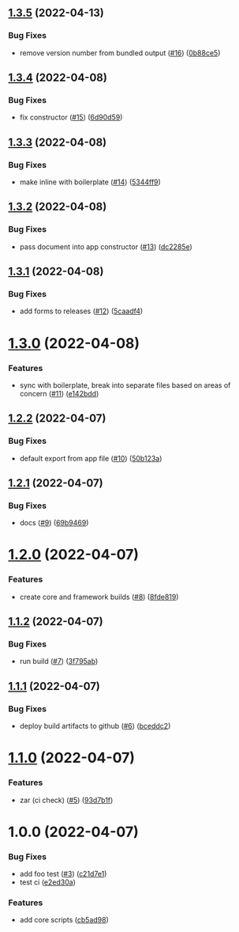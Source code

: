 ## [1.3.5](https://github.com/dylandepass/helix-web-library/compare/v1.3.4...v1.3.5) (2022-04-13)


### Bug Fixes

* remove version number from bundled output ([#16](https://github.com/dylandepass/helix-web-library/issues/16)) ([0b88ce5](https://github.com/dylandepass/helix-web-library/commit/0b88ce5fcd6186ac169ff7568ccc0dddf7935281))

## [1.3.4](https://github.com/dylandepass/helix-web-library/compare/v1.3.3...v1.3.4) (2022-04-08)


### Bug Fixes

* fix constructor ([#15](https://github.com/dylandepass/helix-web-library/issues/15)) ([6d90d59](https://github.com/dylandepass/helix-web-library/commit/6d90d59bb000279244698c23cf2b2a3d6fc28ea7))

## [1.3.3](https://github.com/dylandepass/helix-web-library/compare/v1.3.2...v1.3.3) (2022-04-08)


### Bug Fixes

* make inline with boilerplate ([#14](https://github.com/dylandepass/helix-web-library/issues/14)) ([5344ff9](https://github.com/dylandepass/helix-web-library/commit/5344ff93b0f1fa85b98e381e5e52d519cb9f97d4))

## [1.3.2](https://github.com/dylandepass/helix-web-library/compare/v1.3.1...v1.3.2) (2022-04-08)


### Bug Fixes

* pass document into app constructor ([#13](https://github.com/dylandepass/helix-web-library/issues/13)) ([dc2285e](https://github.com/dylandepass/helix-web-library/commit/dc2285e4e4240caf893aa4d7e315e4f425d9cdc4))

## [1.3.1](https://github.com/dylandepass/helix-web-library/compare/v1.3.0...v1.3.1) (2022-04-08)


### Bug Fixes

* add forms to releases ([#12](https://github.com/dylandepass/helix-web-library/issues/12)) ([5caadf4](https://github.com/dylandepass/helix-web-library/commit/5caadf485c6dfffbb2acb1f6535971ec7aae84c0))

# [1.3.0](https://github.com/dylandepass/helix-web-library/compare/v1.2.2...v1.3.0) (2022-04-08)


### Features

* sync with boilerplate, break into separate files based on areas of concern  ([#11](https://github.com/dylandepass/helix-web-library/issues/11)) ([e142bdd](https://github.com/dylandepass/helix-web-library/commit/e142bdd8fd8b8e819999141e8a0eac007db6e81c))

## [1.2.2](https://github.com/dylandepass/helix-web-library/compare/v1.2.1...v1.2.2) (2022-04-07)


### Bug Fixes

* default export from app file ([#10](https://github.com/dylandepass/helix-web-library/issues/10)) ([50b123a](https://github.com/dylandepass/helix-web-library/commit/50b123a018ca7a583d2ea0ec44436d5af4440508))

## [1.2.1](https://github.com/dylandepass/helix-web-library/compare/v1.2.0...v1.2.1) (2022-04-07)


### Bug Fixes

* docs ([#9](https://github.com/dylandepass/helix-web-library/issues/9)) ([69b9469](https://github.com/dylandepass/helix-web-library/commit/69b9469e2832fb7291b2c6a9e156263e51bb86b7))

# [1.2.0](https://github.com/dylandepass/helix-web-library/compare/v1.1.2...v1.2.0) (2022-04-07)


### Features

* create core and framework builds ([#8](https://github.com/dylandepass/helix-web-library/issues/8)) ([8fde819](https://github.com/dylandepass/helix-web-library/commit/8fde8191f4d37e1b1434ad63338f6b3a7d815c2e))

## [1.1.2](https://github.com/dylandepass/helix-web-library/compare/v1.1.1...v1.1.2) (2022-04-07)


### Bug Fixes

* run build ([#7](https://github.com/dylandepass/helix-web-library/issues/7)) ([3f795ab](https://github.com/dylandepass/helix-web-library/commit/3f795abd287df34dd03c06d4bb060da4485ec698))

## [1.1.1](https://github.com/dylandepass/helix-web-library/compare/v1.1.0...v1.1.1) (2022-04-07)


### Bug Fixes

* deploy build artifacts to github ([#6](https://github.com/dylandepass/helix-web-library/issues/6)) ([bceddc2](https://github.com/dylandepass/helix-web-library/commit/bceddc2f25e5d066a2f21c5559b3fa271f38c8c4))

# [1.1.0](https://github.com/dylandepass/helix-web-library/compare/v1.0.0...v1.1.0) (2022-04-07)


### Features

* zar (ci check) ([#5](https://github.com/dylandepass/helix-web-library/issues/5)) ([93d7b1f](https://github.com/dylandepass/helix-web-library/commit/93d7b1fc5e07966bb69bb05a23eed32c85299755))

# 1.0.0 (2022-04-07)


### Bug Fixes

* add foo test ([#3](https://github.com/dylandepass/helix-web-library/issues/3)) ([c21d7e1](https://github.com/dylandepass/helix-web-library/commit/c21d7e1f3298dfd5fe762ea096d0084d070c575f))
* test ci ([e2ed30a](https://github.com/dylandepass/helix-web-library/commit/e2ed30aa9901ab69a2761a1ce5f052924cae5153))


### Features

* add core scripts ([cb5ad98](https://github.com/dylandepass/helix-web-library/commit/cb5ad98937bc2cd782bf96aaacceab421a6f2a57))
